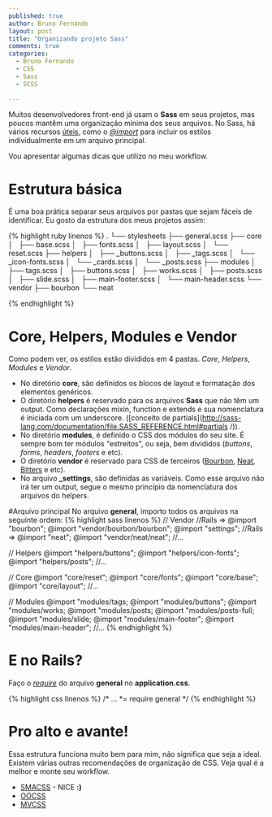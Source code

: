 ```yaml
---
published: true
author: Bruno Fernando
layout: post
title: "Organizando projeto Sass"
comments: true
categories:
  - Bruno Fernando
  - CSS
  - Sass
  - SCSS
  
---
```

Muitos desenvolvedores front-end já usam o **Sass** em seus projetos, mas poucos mantêm uma organização mínima dos seus arquivos. No Sass, há vários recursos [úteis](http://sass-lang.com/documentation/file.SASS_REFERENCE.html), como o [*@import*](http://sass-lang.com/documentation/file.SASS_REFERENCE.html#import) para incluir os estilos individualmente em um arquivo principal.

Vou apresentar algumas dicas que utilizo no meu workflow.

<!--more-->

# Estrutura básica
É uma boa prática separar seus arquivos por pastas que sejam fáceis de identificar. Eu gosto da estrutura dos meus projetos assim:

{% highlight ruby linenos %}
.
└── stylesheets
    ├── general.scss
    ├── core
    │   ├── base.scss
    │   ├── fonts.scss
    │   ├── layout.scss
    │   └── reset.scss
    ├── helpers
    │   ├── _buttons.scss
    │   ├── _tags.scss
    │   └── _icon-fonts.scss
    │   └── _cards.scss
    │   └── _posts.scss
    ├── modules
    │   ├── tags.scss
    │   ├── buttons.scss
    │   ├── works.scss
    │   ├── posts.scss
    │   ├── slide.scss
    │   ├── main-footer.scss
    │   └── main-header.scss
    └── vendor
        ├── bourbon
        └── neat

{% endhighlight %}

# Core, Helpers, Modules e Vendor
Como podem ver, os estilos estão divididos em 4 pastas. *Core*, *Helpers*, *Modules* e *Vendor*.

  - No diretório **core**, são definidos os blocos de layout e formatação dos elementos genéricos.
  - O diretório **helpers** é reservado para os arquivos **Sass** que não têm um output. Como declarações mixin, function e extends e sua nomenclatura é iniciada com um underscore.  ([conceito de partials](http://sass-lang.com/documentation/file.SASS_REFERENCE.html#partials /)).
  - No diretório **modules**, é definido o CSS dos módulos do seu site. É sempre bom ter módulos "estreitos", ou seja, bem divididos (*buttons*, *forms*, *headers*, *footers* e etc).
  - O diretório **vendor** é reservado para CSS de terceiros ([Bourbon](http://bourbon.io/), [Neat](http://neat.bourbon.io/), [Bitters](http://bitters.bourbon.io/) e etc).
  - No arquivo **_settings**, são definidas as variáveis. Como esse arquivo não irá ter um output, segue o mesmo princípio da nomenclatura dos arquivos do helpers.

#Arquivo principal
No arquivo **general**, importo todos os arquivos na seguinte ordem:
{% highlight sass linenos %}
  // Vendor
  //Rails => @import "bourbon";
  @import "vendor/bourbon/bourbon";
  @import "settings";
  //Rails => @import "neat";
  @import "vendor/neat/neat";
  //...

  // Helpers
  @import "helpers/buttons";
  @import "helpers/icon-fonts";
  @import "helpers/posts";
  //...

  // Core
  @import "core/reset";
  @import "core/fonts";
  @import "core/base";
  @import "core/layout";
  //...

  // Modules
  @import "modules/tags;
  @import "modules/buttons";
  @import "modules/works;
  @import "modules/posts;
  @import "modules/posts-full;
  @import "modules/slide;
  @import "modules/main-footer";
  @import "modules/main-header";
  //...
{% endhighlight %}

# E no Rails?
Faço o *[require](http://guides.rubyonrails.org/asset_pipeline.html)* do arquivo **general** no **application.css**. 

{% highlight css linenos %}
/* ...
 *= require general
 */
{% endhighlight %}


# Pro alto e avante!

Essa estrutura funciona muito bem para mim, não significa que seja a ideal. Existem várias outras recomendações de organização de CSS. Veja qual é a melhor e monte seu workflow.

- [SMACSS](http://smacss.com) - NICE **:)**
- [OOCSS](http://oocss.org)
- [MVCSS](http://mvcss.github.io)

